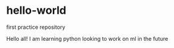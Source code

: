 # hello-world
first practice repository


Hello all!
I am learning python looking to work on ml in the future
